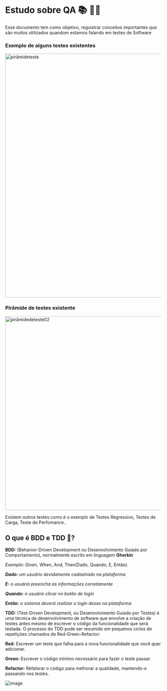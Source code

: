 # Estudo sobre QA 📚 🕵️‍♂️
Esse documento tem como objetivo, reguistrar conceitos importantes que são muitos utilizados quandom estamos falando em testes de Software
### Exemplo de alguns testes existentes
<img align="center" width="784" alt="pirâmideteste" src="https://github.com/Thiago142/estudos-testes/assets/19669432/0f8992dc-8e4b-4857-8c73-16e71a3ae1c3">

### Pirâmide de testes existente
<img align="center" width="623" alt="pirâmidedeteste02" src="https://github.com/Thiago142/estudos-testes/assets/19669432/69cb3ab3-735f-4177-8c84-2c7324cc6c46">

Existem outros testes como é o exemplo de Testes Regressivo, Testes de Carga, Teste de Perfomance..

## O que é BDD e TDD 🤔?
 **BDD:** (Behavior-Driven Development ou Desenvolvimento Guiado por Comportamento), normalmente escrito em linguagem **Gherkin**
  
   *Exemplo:*  Given, When, And, Then(Dado, Quando, E, Então).
   
   ***Dado:** um usuário devidamente cadastrado na plataforma*
   
   ***E:** o usuário preencha as informações corretamente*
   
   ***Quando:** o usuário clicar no botão de login*
   
   ***Então:** o sistema deverá realizar o login desse na plataforma*
   
 
 **TDD:** (Test-Driven Development, ou Desenvolvimento Guiado por Testes) é uma técnica de desenvolvimento de software que envolve a criação de testes antes mesmo de escrever o
  código da funcionalidade que será testada. O processo do TDD pode ser resumido em pequenos ciclos de repetições chamados de Red-Green-Refactor:
 
**Red:** Escrever um teste que falha para a nova funcionalidade que você quer adicionar.

**Green:** Escrever o código mínimo necessário para fazer o teste passar.

**Refactor:** Refatorar o código para melhorar a qualidade, mantendo-o passando nos testes.

![image](https://github.com/Thiago142/estudos-testes/assets/19669432/b3fc7c44-2162-42e8-8e9c-4fc49405067f)
